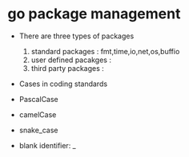 # go package management

- There are three types of packages
    1. standard packages        : fmt,time,io,net,os,buffio
    2. user defined pacakges    :
    3. third party packages     :

- Cases in coding standards 
- PascalCase
- camelCase
- snake_case

- blank identifier: _

